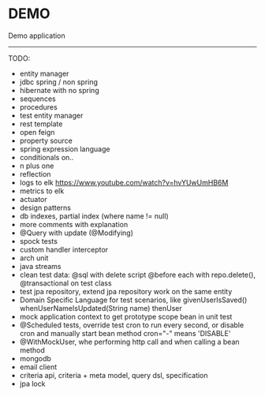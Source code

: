 # DEMO

Demo application

--- 

TODO:

* entity manager
* jdbc spring / non spring
* hibernate with no spring
* sequences
* procedures
* test entity manager
* rest template
* open feign
* property source
* spring expression language
* conditionals on..
* n plus one
* reflection
* logs to elk https://www.youtube.com/watch?v=hvYUwUmHB6M
* metrics to elk
* actuator
* design patterns
* db indexes, partial index (where name != null)
* more comments with explanation
* @Query with update (@Modifying)
* spock tests
* custom handler interceptor
* arch unit
* java streams
* clean test data: @sql with delete script  @before each with repo.delete(), @transactional on test class
* test jpa repository, extend jpa repository work on the same entity
* Domain Specific Language for test scenarios, like givenUserIsSaved()   whenUserNameIsUpdated(String name)    thenUser
* mock application context to get prototype scope bean in unit test
* @Scheduled tests, override test cron to run every second, or disable cron and manually start bean method   cron="-" means 'DISABLE'
* @WithMockUser, whe performing http call and when calling a bean method
* mongodb
* email client
* criteria api, criteria + meta model, query dsl, specification
* jpa lock